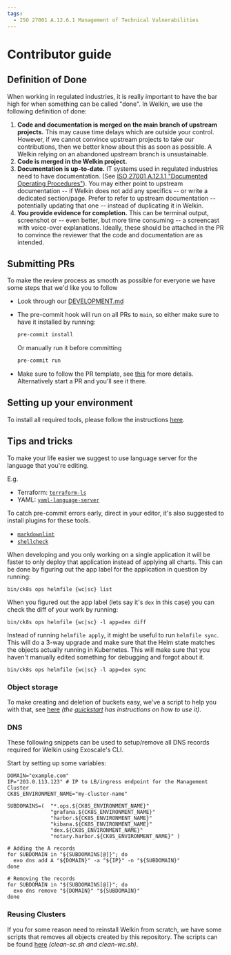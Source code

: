 ```yaml
---
tags:
  - ISO 27001 A.12.6.1 Management of Technical Vulnerabilities
---
```


# Contributor guide

## Definition of Done

When working in regulated industries, it is really important to have the bar high for when something can be called "done". In Welkin, we use the following definition of done:

1. **Code and documentation is merged on the main branch of upstream projects.** This may cause time delays which are outside your control. However, if we cannot convince upstream projects to take our contributions, then we better know about this as soon as possible. A Welkin relying on an abandoned upstream branch is unsustainable.
1. **Code is merged in the Welkin project.**
1. **Documentation is up-to-date.** IT systems used in regulated industries need to have documentation. (See [ISO 27001 A.12.1.1 "Documented Operating Procedures"](https://www.isms.online/iso-27001/annex-a-12-operations-security/)).
    You may either point to upstream documentation -- if Welkin does not add any specifics -- or write a dedicated section/page. Prefer to refer to upstream documentation -- potentially updating that one -- instead of duplicating it in Welkin.
1. **You provide evidence for completion.** This can be terminal output, screenshot or -- even better, but more time consuming -- a screencast with voice-over explanations. Ideally, these should be attached in the PR to convince the reviewer that the code and documentation are as intended.

## Submitting PRs

To make the review process as smooth as possible for everyone we have some steps that we'd like you to follow

- Look through our [DEVELOPMENT.md](https://github.com/elastisys/compliantkubernetes-apps/blob/main/DEVELOPMENT.md)

- The pre-commit hook will run on all PRs to `main`, so either make sure to have it installed by running:

  ```bash
  pre-commit install
  ```

  Or manually run it before committing

  ```bash
  pre-commit run
  ```

- Make sure to follow the PR template, see [this](https://raw.githubusercontent.com/elastisys/compliantkubernetes-apps/main/.github/pull_request_template.md) for more details.
  Alternatively start a PR and you'll see it there.

## Setting up your environment

To install all required tools, please follow the instructions [here](https://github.com/elastisys/compliantkubernetes-apps#requirements).

## Tips and tricks

To make your life easier we suggest to use language server for the language that you're editing.

E.g.

- Terraform: [`terraform-ls`](https://github.com/hashicorp/terraform-ls)
- YAML: [`yaml-language-server`](https://github.com/redhat-developer/yaml-language-server)

To catch pre-commit errors early, direct in your editor, it's also suggested to install plugins for these tools.

- [`markdownlint`](https://github.com/markdownlint/markdownlint/)
- [`shellcheck`](https://github.com/koalaman/shellcheck/)

When developing and you only working on a single application it will be faster to only deploy that application instead of applying all charts.
This can be done by figuring out the app label for the application in question by running:

```console
bin/ck8s ops helmfile {wc|sc} list
```

When you figured out the app label (lets say it's `dex` in this case) you can check the diff of your work by running:

```console
bin/ck8s ops helmfile {wc|sc} -l app=dex diff
```

Instead of running `helmfile apply`, it might be useful to run `helmfile sync`.
This will do a 3-way upgrade and make sure that the Helm state matches the objects actually running in Kubernetes.
This will make sure that you haven't manually edited something for debugging and forgot about it.

```console
bin/ck8s ops helmfile {wc|sc} -l app=dex sync
```

### Object storage

To make creating and deletion of buckets easy, we've a script to help you with that, see [here](https://github.com/elastisys/compliantkubernetes-apps/tree/main/scripts/S3) _(the [quickstart](https://github.com/elastisys/compliantkubernetes-apps#quickstart) has instructions on how to use it)_.

### DNS

These following snippets can be used to setup/remove all DNS records required for Welkin using Exoscale's CLI.

Start by setting up some variables:

```console
DOMAIN="example.com"
IP="203.0.113.123" # IP to LB/ingress endpoint for the Management Cluster
CK8S_ENVIRONMENT_NAME="my-cluster-name"

SUBDOMAINS=(  "*.ops.${CK8S_ENVIRONMENT_NAME}"
              "grafana.${CK8S_ENVIRONMENT_NAME}"
              "harbor.${CK8S_ENVIRONMENT_NAME}"
              "kibana.${CK8S_ENVIRONMENT_NAME}"
              "dex.${CK8S_ENVIRONMENT_NAME}"
              "notary.harbor.${CK8S_ENVIRONMENT_NAME}" )
```

```console
# Adding the A records
for SUBDOMAIN in "${SUBDOMAINS[@]}"; do
  exo dns add A "${DOMAIN}" -a "${IP}" -n "${SUBDOMAIN}"
done
```

```console
# Removing the records
for SUBDOMAIN in "${SUBDOMAINS[@]}"; do
  exo dns remove "${DOMAIN}" "${SUBDOMAIN}"
done
```

### Reusing Clusters

If you for some reason need to reinstall Welkin from scratch, we have some scripts that removes all objects created by this repository.
The scripts can be found [here](https://github.com/elastisys/compliantkubernetes-apps/tree/main/scripts) _(clean-sc.sh and clean-wc.sh)_.
